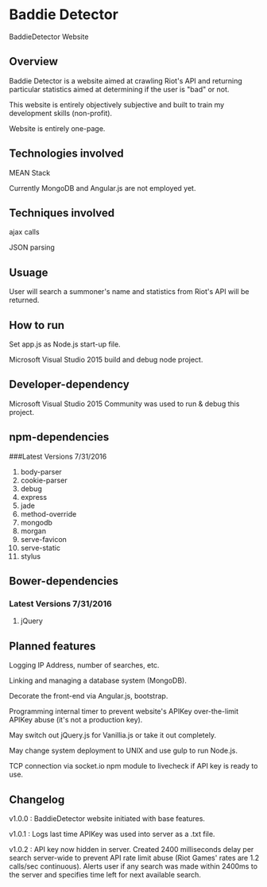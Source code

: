 ﻿# Baddie Detector
BaddieDetector Website

## Overview
Baddie Detector is a website aimed at crawling Riot's API and returning particular statistics aimed at determining if the user is "bad" or not.

This website is entirely objectively subjective and built to train my development skills (non-profit).

Website is entirely one-page.

## Technologies involved
MEAN Stack

Currently MongoDB and Angular.js are not employed yet.

## Techniques involved
ajax calls

JSON parsing

## Usuage
User will search a summoner's name and statistics from Riot's API will be returned. 

## How to run
Set app.js as Node.js start-up file.

Microsoft Visual Studio 2015 build and debug node project.

## Developer-dependency
Microsoft Visual Studio 2015 Community was used to run & debug this project.

## npm-dependencies
###Latest Versions 7/31/2016
1. body-parser
2. cookie-parser
3. debug
4. express
5. jade
6. method-override
7. mongodb
8. morgan
9. serve-favicon
10. serve-static
11. stylus

## Bower-dependencies
### Latest Versions 7/31/2016
1. jQuery

## Planned features
Logging IP Address, number of searches, etc.

Linking and managing a database system (MongoDB).

Decorate the front-end via Angular.js, bootstrap.

Programming internal timer to prevent website's APIKey over-the-limit APIKey abuse (it's not a production key).

May switch out jQuery.js for Vanillia.js or take it out completely.

May change system deployment to UNIX and use gulp to run Node.js.

TCP connection via socket.io npm module to livecheck if API key is ready to use.

## Changelog
v1.0.0 : BaddieDetector website initiated with base features.

v1.0.1 : Logs last time APIKey was used into server as a .txt file.

v1.0.2 : API key now hidden in server. 
Created 2400 milliseconds delay per search server-wide to prevent API rate limit abuse (Riot Games' rates are 1.2 calls/sec continuous). 
Alerts user if any search was made within 2400ms to the server and specifies time left for next available search.